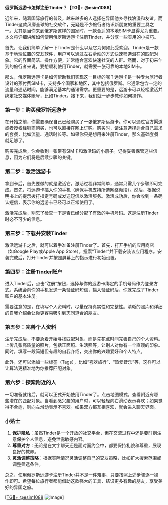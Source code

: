 **俄罗斯远游卡怎样注册Tinder？【TG💪+ @esim1088】**

近年来，随着国际旅行的普及，越来越多的人选择在异国他乡寻找浪漫和友谊。而Tinder这款风靡全球的社交软件，无疑是不少旅行者结识新朋友的重要工具之一。尤其是当你来到俄罗斯这样的国家时，一款合适的本地SIM卡显得尤为重要。本文将详细讲解如何使用俄罗斯远游卡注册Tinder，并分享一些实用的小技巧。

首先，让我们简单了解一下Tinder是什么以及它为何如此受欢迎。Tinder是一款基于地理位置的交友软件，用户可以通过左右滑动的方式快速筛选潜在的匹配对象。它的界面简洁、操作方便，非常适合喜欢快速社交的人群。然而，对于初来乍到的旅行者来说，要想顺利使用Tinder，就需要一张可靠的本地SIM卡。

那么，俄罗斯远游卡是如何帮助我们实现这一目标的呢？远游卡是一种专为旅行者设计的预付费SIM卡，支持多个国家和地区，其中包括俄罗斯。它通常包含一定的流量和通话时间，能够满足基本的通讯需求。更重要的是，远游卡可以轻松激活并绑定社交媒体账号，比如Tinder。接下来，我们就一步步教你如何操作。

### 第一步：购买俄罗斯远游卡

在开始之前，你需要确保自己已经购买了一张俄罗斯远游卡。你可以通过官方渠道或者授权经销商购买，也可以直接在网上订购。购买时，请注意选择适合自己需求的套餐，比如流量、通话时长等。如果你只是想用来注册Tinder，那么基础套餐就足够了。

购买完成后，你会收到一张带有SIM卡和激活码的小册子。记得妥善保管这些信息，因为它们将是后续步骤的关键。

### 第二步：激活远游卡

拿到卡后，首先要做的就是激活它。激活过程非常简单，通常只需几个步骤即可完成。首先，将远游卡插入你的手机（确保手机支持所选网络频段）。然后，根据说明书上的提示拨打指定号码或发送短信以激活服务。激活成功后，你会收到一条确认短信，表示你的远游卡已经可以正常使用了。

激活完成后，别忘了检查一下是否已经分配了有效的手机号码。这是注册Tinder时必不可少的信息。

### 第三步：下载并安装Tinder

激活远游卡之后，就可以着手准备注册Tinder了。首先，打开手机的应用商店（如Google Play或Apple App Store），搜索“Tinder”并下载安装该应用程序。安装完成后，打开Tinder并按照屏幕上的指示进行初始设置。

### 第四步：注册Tinder账户

进入Tinder后，点击“注册”按钮，选择与你的远游卡绑定的手机号码作为登录方式。系统会向你的手机发送一条验证码短信，输入验证码后，你就完成了Tinder账户的基本注册。

需要注意的是，在填写个人资料时，尽量保持真实性和完整性。清晰的照片和详细的自我介绍会让你更容易吸引到志同道合的朋友。

### 第五步：完善个人资料

注册完成后，不要急着开始寻找匹配对象，而是先花点时间完善自己的个人资料。上传几张高质量的照片，包括正面照、生活照等，让别人对你有一个直观的印象。同时，填写一段简短但有趣的自我介绍，突出你的兴趣爱好和个人特点。

此外，还可以添加一些标签（Tags），比如“喜欢旅行”、“热爱音乐”等，这样可以让算法更精准地为你推荐匹配对象。

### 第六步：探索附近的人

一切准备就绪后，就可以正式开始使用Tinder了。点击地图模式，查看附近有哪些潜在的匹配对象。当看到感兴趣的用户时，可以轻轻向右滑动表示喜欢；如果觉得不合适，则向左滑动表示不喜欢。如果双方都互相喜欢，就会进入聊天界面。

### 小贴士

1. **保护隐私**：虽然Tinder是一个开放的社交平台，但在交流过程中还是要时刻注意保护个人信息，避免泄露敏感内容。
2. **尊重对方**：无论是在文字聊天还是面对面约会中，都要保持礼貌和尊重，展现良好的教养。
3. **灵活调整策略**：根据实际情况灵活调整自己的交友策略，比如扩大搜索范围或调整筛选条件。

总之，使用俄罗斯远游卡注册Tinder并不是一件难事，只要按照上述步骤逐一操作即可。希望每位旅行者都能借助这款强大的工具，结识更多有趣的朋友，享受美好的异国之旅。

[[TG💪+ @esim1088](https://t.me/s/esim1088) ![Image](https://i.postimg.cc/4NQfJmqS/Snipaste-2025-05-13-00-14-12.png)]
